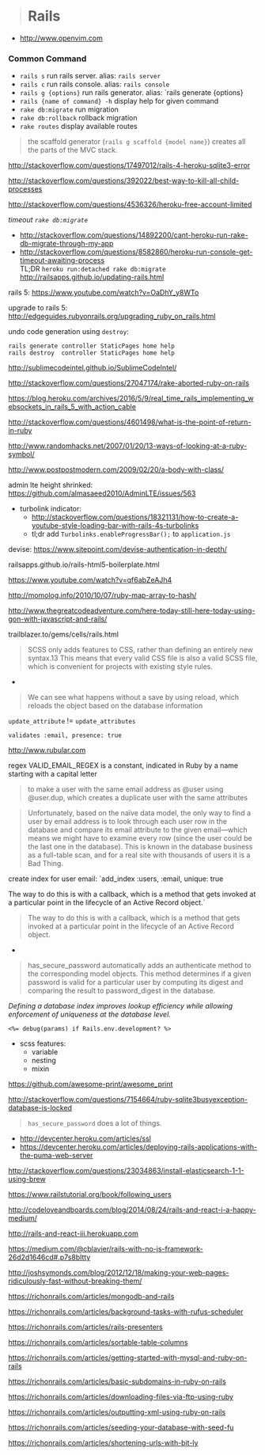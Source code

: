 > # Rails
- http://www.openvim.com

### Common Command
- `rails s` run rails server. alias: `rails server`
- `rails c` run rails console. alias: `rails console`
- `rails g {options}` run rails generator. alias: `rails generate {options}
- `rails {name of command} -h` display help for given command
- `rake db:migrate` run migration
- `rake db:rollback` rollback migration
- `rake routes` display available routes


>the scaffold generator (`rails g scaffold {model name}`) creates all the parts of the MVC stack.

http://stackoverflow.com/questions/17497012/rails-4-heroku-sqlite3-error

http://stackoverflow.com/questions/392022/best-way-to-kill-all-child-processes

http://stackoverflow.com/questions/4536326/heroku-free-account-limited

_timeout `rake db:migrate`_
- http://stackoverflow.com/questions/14892200/cant-heroku-run-rake-db-migrate-through-my-app  
- http://stackoverflow.com/questions/8582860/heroku-run-console-get-timeout-awaiting-process  
TL;DR `heroku run:detached rake db:migrate
`
http://railsapps.github.io/updating-rails.html

rails 5: https://www.youtube.com/watch?v=OaDhY_y8WTo

upgrade to rails 5: http://edgeguides.rubyonrails.org/upgrading_ruby_on_rails.html

undo code generation using `destroy`:
```
rails generate controller StaticPages home help
rails destroy  controller StaticPages home help
```

http://sublimecodeintel.github.io/SublimeCodeIntel/

http://stackoverflow.com/questions/27047174/rake-aborted-ruby-on-rails

https://blog.heroku.com/archives/2016/5/9/real_time_rails_implementing_websockets_in_rails_5_with_action_cable

http://stackoverflow.com/questions/4601498/what-is-the-point-of-return-in-ruby

http://www.randomhacks.net/2007/01/20/13-ways-of-looking-at-a-ruby-symbol/

http://www.postpostmodern.com/2009/02/20/a-body-with-class/

admin lte height shrinked: https://github.com/almasaeed2010/AdminLTE/issues/563

- turbolink indicator:
  -  http://stackoverflow.com/questions/18321131/how-to-create-a-youtube-style-loading-bar-with-rails-4s-turbolinks
  -  tl;dr add `Turbolinks.enableProgressBar();` to `application.js`

devise:
https://www.sitepoint.com/devise-authentication-in-depth/

railsapps.github.io/rails-html5-boilerplate.html

https://www.youtube.com/watch?v=qf6abZeAJh4

http://momolog.info/2010/10/07/ruby-map-array-to-hash/

http://www.thegreatcodeadventure.com/here-today-still-here-today-using-gon-with-javascript-and-rails/

trailblazer.to/gems/cells/rails.html

> SCSS only adds features to CSS, rather than defining an entirely new syntax.13 This means that every valid CSS file is also a valid SCSS file, which is convenient for projects with existing style rules.

-

> We can see what happens without a save by using reload, which reloads the object based on the database information

`update_attribute` != `update_attributes`

`validates :email, presence: true`

http://www.rubular.com

regex VALID_EMAIL_REGEX is a constant, indicated in Ruby by a name starting with a capital letter

> to make a user with the same email address as @user using @user.dup, which creates a duplicate user with the same attributes

>  Unfortunately, based on the naïve data model, the only way to find a user by email address is to look through each user row in the database and compare its email attribute to the given email—which means we might have to examine every row (since the user could be the last one in the database). This is known in the database business as a full-table scan, and for a real site with thousands of users it is a Bad Thing.

create index for user email: `add_index :users, :email, unique: true

The way to do this is with a callback, which is a method that gets invoked at a particular point in the lifecycle of an Active Record object.`

> The way to do this is with a callback, which is a method that gets invoked at a particular point in the lifecycle of an Active Record object.

-

> has_secure_password automatically adds an authenticate method to the corresponding model objects. This method determines if a given password is valid for a particular user by computing its digest and comparing the result to password_digest in the database.

*Defining a database index improves lookup efficiency while allowing enforcement of uniqueness at the database level.*

`<%= debug(params) if Rails.env.development? %>`

- scss features:
  - variable
  - nesting
  - mixin

https://github.com/awesome-print/awesome_print

http://stackoverflow.com/questions/7154664/ruby-sqlite3busyexception-database-is-locked

> `has_secure_password` does a lot of things.

- http://devcenter.heroku.com/articles/ssl
- https://devcenter.heroku.com/articles/deploying-rails-applications-with-the-puma-web-server

http://stackoverflow.com/questions/23034863/install-elasticsearch-1-1-using-brew

https://www.railstutorial.org/book/following_users

http://codeloveandboards.com/blog/2014/08/24/rails-and-react-i-a-happy-medium/

http://rails-and-react-iii.herokuapp.com

https://medium.com/@cblavier/rails-with-no-js-framework-26d2d1646cd#.p7s8bltty

http://joshsymonds.com/blog/2012/12/18/making-your-web-pages-ridiculously-fast-without-breaking-them/

https://richonrails.com/articles/mongodb-and-rails

https://richonrails.com/articles/background-tasks-with-rufus-scheduler

https://richonrails.com/articles/rails-presenters

https://richonrails.com/articles/sortable-table-columns

https://richonrails.com/articles/getting-started-with-mysql-and-ruby-on-rails

https://richonrails.com/articles/basic-subdomains-in-ruby-on-rails

https://richonrails.com/articles/downloading-files-via-ftp-using-ruby

https://richonrails.com/articles/outputting-xml-using-ruby-on-rails

https://richonrails.com/articles/seeding-your-database-with-seed-fu

https://richonrails.com/articles/shortening-urls-with-bit-ly

